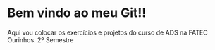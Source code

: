 # Bem vindo ao meu Git!!
Aqui vou colocar os exercícios e projetos do curso de ADS na FATEC Ourinhos. 2º Semestre 
